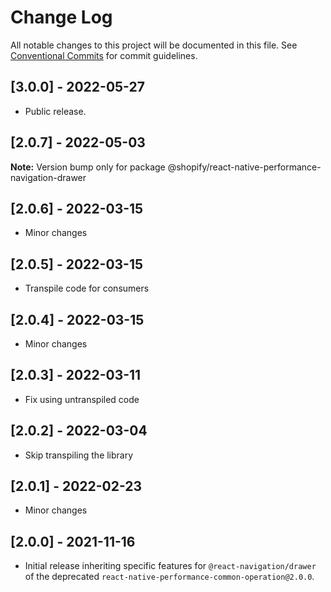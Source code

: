 # Change Log

All notable changes to this project will be documented in this file.
See [Conventional Commits](https://conventionalcommits.org) for commit guidelines.

## [3.0.0] - 2022-05-27

* Public release.

## [2.0.7] - 2022-05-03

**Note:** Version bump only for package @shopify/react-native-performance-navigation-drawer

## [2.0.6] - 2022-03-15

- Minor changes

## [2.0.5] - 2022-03-15

- Transpile code for consumers

## [2.0.4] - 2022-03-15

- Minor changes

## [2.0.3] - 2022-03-11

- Fix using untranspiled code

## [2.0.2] - 2022-03-04

- Skip transpiling the library

## [2.0.1] - 2022-02-23

- Minor changes

## [2.0.0] - 2021-11-16

- Initial release inheriting specific features for `@react-navigation/drawer` of the deprecated `react-native-performance-common-operation@2.0.0`.
